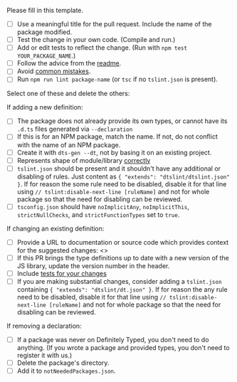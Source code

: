 Please fill in this template.

- [ ] Use a meaningful title for the pull request. Include the name of the package modified.
- [ ] Test the change in your own code. (Compile and run.)
- [ ] Add or edit tests to reflect the change. (Run with `npm test YOUR_PACKAGE_NAME`.)
- [ ] Follow the advice from the [readme](https://github.com/DefinitelyTyped/DefinitelyTyped/blob/master/README.md#make-a-pull-request).
- [ ] Avoid [common mistakes](https://github.com/DefinitelyTyped/DefinitelyTyped/blob/master/README.md#common-mistakes).
- [ ] Run `npm run lint package-name` (or `tsc` if no `tslint.json` is present).

Select one of these and delete the others:

If adding a new definition:
- [ ] The package does not already provide its own types, or cannot have its `.d.ts` files generated via `--declaration`
- [ ] If this is for an NPM package, match the name. If not, do not conflict with the name of an NPM package.
- [ ] Create it with `dts-gen --dt`, not by basing it on an existing project.
- [ ] Represents shape of module/library [correctly](https://www.typescriptlang.org/docs/handbook/declaration-files/library-structures.html)
- [ ] `tslint.json` should be present and it shouldn't have any additional or disabling of rules. Just content as `{ "extends": "dtslint/dtslint.json" }`. If for reason the some rule need to be disabled, disable it for that line using `// tslint:disable-next-line [ruleName]`  and not for whole package so that the need for disabling can be reviewed.
- [ ] `tsconfig.json` should have `noImplicitAny`, `noImplicitThis`, `strictNullChecks`, and `strictFunctionTypes` set to `true`.

If changing an existing definition:
- [ ] Provide a URL to documentation or source code which provides context for the suggested changes: <<url here>>
- [ ] If this PR brings the type definitions up to date with a new version of the JS library, update the version number in the header.
- [ ] Include [tests for your changes](https://github.com/DefinitelyTyped/DefinitelyTyped#testing)
- [ ] If you are making substantial changes, consider adding a `tslint.json` containing `{ "extends": "dtslint/dt.json" }`. If for reason the any rule need to be disabled, disable it for that line using `// tslint:disable-next-line [ruleName]` and not for whole package so that the need for disabling can be reviewed.

If removing a declaration:
- [ ] If a package was never on Definitely Typed, you don't need to do anything. (If you wrote a package and provided types, you don't need to register it with us.)
- [ ] Delete the package's directory.
- [ ] Add it to `notNeededPackages.json`.
